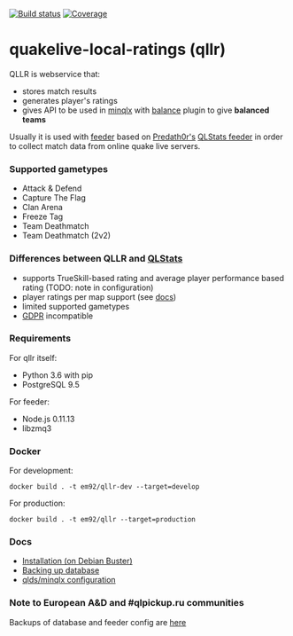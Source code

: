 [![Build status](https://api.travis-ci.com/em92/quakelive-local-ratings.svg?branch=develop)](https://travis-ci.com/github/em92/quakelive-local-ratings)
[![Coverage](https://codecov.io/gh/em92/quakelive-local-ratings/branch/develop/graph/badge.svg)](https://codecov.io/gh/em92/quakelive-local-ratings)

# quakelive-local-ratings (qllr)

QLLR is webservice that:

- stores match results
- generates player's ratings
- gives API to be used in [minqlx](https://github.com/MinoMino/minqlx) with [balance](https://github.com/MinoMino/minqlx-plugins/blob/master/balance.py) plugin to give **balanced teams**

Usually it is used with [feeder](https://github.com/em92/qlstats-feeder-mini) based on [Predath0r's](https://github.com/PredatH0r) [QLStats feeder](https://github.com/PredatH0r/XonStat/feeder) in order to collect match data from online quake live servers.

### Supported gametypes

* Attack & Defend
* Capture The Flag
* Clan Arena
* Freeze Tag
* Team Deathmatch
* Team Deathmatch (2v2)

### Differences between QLLR and [QLStats](http://qlstats.net/)

* supports TrueSkill-based rating and average player performance based rating (TODO: note in configuration)
* player ratings per map support (see [docs](docs/minqlx_config.md#map-based-ratings))
* limited supported gametypes
* [GDPR](http://eur-lex.europa.eu/eli/reg/2016/679/oj) incompatible

### Requirements

For qllr itself:

* Python 3.6 with pip
* PostgreSQL 9.5

For feeder:

* Node.js 0.11.13
* libzmq3

### Docker

For development:

```
docker build . -t em92/qllr-dev --target=develop
```

For production:

```
docker build . -t em92/qllr --target=production
```

### Docs

* [Installation (on Debian Buster)](docs/install.md)
* [Backing up database](docs/backup.md)
* [qlds/minqlx configuration](docs/minqlx_config.md)

### Note to European A&D and #qlpickup.ru communities

Backups of database and feeder config are [here](https://yadi.sk/d/uTqMDxzb3JPpiJ)
